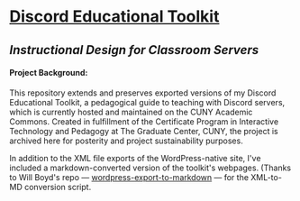 # [Discord Educational Toolkit](discordedu.commons.gc.cuny.edu)

## *Instructional Design for Classroom Servers*

#### Project Background:
This repository extends and preserves exported versions of my Discord Educational Toolkit, a pedagogical guide to teaching with Discord servers, which is currently hosted and maintained on the CUNY Academic Commons. Created in fulfillment of the Certificate Program in Interactive Technology and Pedagogy at The Graduate Center, CUNY, the project is archived here for posterity and project sustainability purposes. 

In addition to the XML file exports of the WordPress-native site, I've included a markdown-converted version of the toolkit's webpages. (Thanks to Will Boyd's repo — [wordpress-export-to-markdown](https://github.com/lonekorean/wordpress-export-to-markdown) — for the XML-to-MD conversion script.
